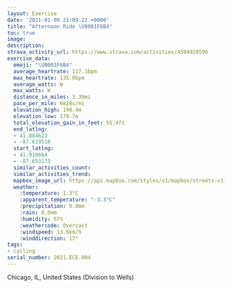 ```yaml
---
layout: Exercise
date: '2021-01-09 21:09:22 +0000'
title: "Afternoon Ride \U0001F6B4"
toc: true
image:
description:
strava_activity_url: https://www.strava.com/activities/4594928596
exercise_data:
  emoji: "\U0001F6B4"
  average_heartrate: 117.1bpm
  max_heartrate: 135.0bpm
  average_watts: W
  max_watts: W
  distance_in_miles: 3.39mi
  pace_per_mile: 6m28s/mi
  elevation_high: 190.4m
  elevation_low: 179.7m
  total_elevation_gain_in_feet: 55.4ft
  end_latlng:
  - 41.884623
  - -87.619518
  start_latlng:
  - 41.910664
  - -87.653173
  similar_activities_count:
  similar_activities_trend:
  mapbox_image_url: https://api.mapbox.com/styles/v1/mapbox/streets-v11/static/path-5+787af2-1.0(stx~Fjw~uOC%3F%3FBH%3FJBNEVAXF%40IH%40TEPJNRJ%3FFAP%5DLGn%40k%40zAcAt%40o%40dBiAp%40k%40PMnB_BjBsA~AwAd%40WhAeAl%40_%40z%40q%40LSJe%40%3F%7BCDSNChCIjAAr%40FB%5BEm%40GaKIyE%40%7BAA_D%3FU%40%40%40CAkCAg%40COBMKuCBW%40eAAc%40JkJ%3FwECs%40U%7BBAuFC%7D%40%40GAM%3F%7D%40D_A%3Fm%40BQHEx%40EbB%3F%60%40CbBEPDJCvEOZADEF%40bBClB%3FrLQJEFWHCdB%3FRCF%3FDDF%3Fb%40EFBVRPDlCA~%40E%60A%3FBE%60A%3FRAHEHD%60CENAJ%3FHAj%40BAADCjBDl%40AB%40N%40n%40AlABDAF%40CG%60BEdECL%40NCd%40%3FfACB%40%3FEF%40SDF%40FED%40FC%3FCJGD%40LEL%3FCG%40EBCACBAGQDO%40g%40DYE%5BBa%40%3FsCBYImA%40MAcABm%40BICg%40%3FiBAKDi%40Kc%40H_%40%5CCF%40LNJMX%3FXKP%3FhALP%40LFd%40%3FLCJITBLELAHBHOPCPBPCx%40%3FF%40V%40VGP%5DNJV%40ZCd%40BLAJICGFMEQD%3F%40%5DCOSWDUAUM%5DDMC%3FOIA%40FG%5E%3FJH%40FDGJ%40DGOBUC%3F%5Do%40c%40Q_BI%5D%3Fe%40FU%3FIN%5DEk%40%40SFGDAA%40DINGDQAWBS%40o%40Ae%40CIE%3FWMGSPGJs%40%40e%40COBQDCQEAYG_%40%3FKJe%40%40FFGASDCGc%40Dc%40GD%5Di%40KAKJWA%5BM%5C_%40%40KPKBSM%5BDQ%3FYICCINCJ%40BFNA%40BDEDSDE%3FTCCFIBOCAdFe%40RGLIHKE%5B%40GCYEyA%40UFM%40a%40As%40CYC_BCS%40EAg%40BWG_%40BGCM%40GEC%40CD%40),pin-s-s+e5b22e(-87.65318,41.91066),pin-s-f+89ae00(-87.61952000000001,41.88461999999997)/auto/800x800?access_token=pk.eyJ1Ijoiam9zaGJlY2ttYW4iLCJhIjoiY205eWR2aDd1MWZ6djJrbXc4a3M0bWZleiJ9.XiG9OWkNcZk2QzjJbxLB4A
  weather:
    :temperature: 1.3°C
    :apparent_temperature: "-3.3°C"
    :precipitation: 0.0mm
    :rain: 0.0mm
    :humidity: 67%
    :weathercode: Overcast
    :windspeed: 13.6km/h
    :winddirection: 17°
tags:
- cycling
serial_number: 2021.ECE.004
---
```

Chicago, IL, United States (Division to Wells)
